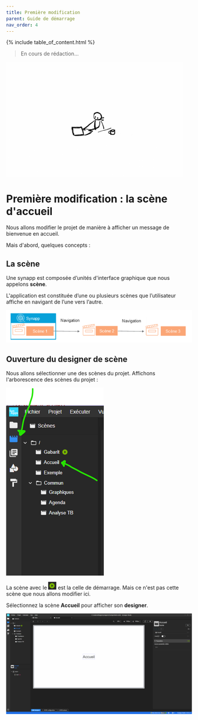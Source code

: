 ```yaml
---
title: Première modification
parent: Guide de démarrage
nav_order: 4
---
```


{% include table_of_content.html %}

> En cours de rédaction...

![SynApps](../assets/under-progress.gif)


# Première modification : la scène d'accueil

Nous allons modifier le projet de manière à afficher un message de bienvenue en accueil.

Mais d'abord, quelques concepts :

## La scène

Une synapp est composée d’unités d'interface graphique que nous appelons **scène**.

L'application est constituée d’une ou plusieurs scènes que l’utilisateur affiche en navigant de l’une vers l’autre.

![SynApps](../assets/scenes-nav.png)

## Ouverture du designer de scène

Nous allons sélectionner une des scènes du projet. Affichons l'arborescence des scènes du projet :

![SynApps](../assets/modif-01-01.png)

La scène avec le ![SynApps](../assets/start-scene-icon.png) est la celle de démarrage. Mais ce n'est pas cette scène que nous allons modifier ici.

Sélectionnez la scène **Accueil** pour afficher son **designer**.

![SynApps](../assets/modif-01-02.png)
